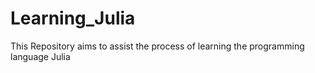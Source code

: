 # Learning_Julia
This Repository aims to assist the process of learning the programming language Julia
